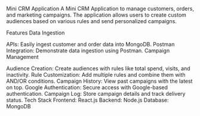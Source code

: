 Mini CRM Application
A Mini CRM Application to manage customers, orders, and marketing campaigns. The application allows users to create custom audiences based on various rules and send personalized campaigns.

Features
Data Ingestion

APIs: Easily ingest customer and order data into MongoDB.
Postman Integration: Demonstrate data ingestion using Postman.
Campaign Management

Audience Creation: Create audiences with rules like total spend, visits, and inactivity.
Rule Customization: Add multiple rules and combine them with AND/OR conditions.
Campaign History: View past campaigns with the latest on top.
Google Authentication: Secure access with Google-based authentication.
Campaign Log: Store campaign details and track delivery status.
Tech Stack
Frontend: React.js
Backend: Node.js
Database: MongoDB
